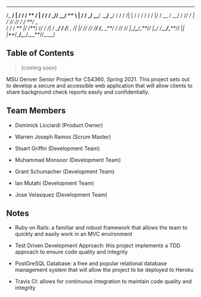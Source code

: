---

/\_ **/ | / / / ** \/ | / / / **\_// \_\_**/ ** \ | / / \_/ \_\_**/ \_**_/ _**/
/ / / /| | / / / / / / |/ / \__ \/ \_\_/ / /_/ / | / // // / / **/ \__ \
 / / / _** |/ /**_/ /_/ / /| / \_**/ / /**_/ _, _/| |/ // // /_**/ /**\_ \_**/ /
/_/ /_/ |\_/**\_**/\_**_/_/ |\_/ /\_\_**/**\_**/_/ |_| |**_/_**/\_**\_/\_\_\_**//\_\_\_\_/

## Table of Contents

> (coming soon)

MSU Denver Senior Project for CS4360, Spring 2021. This project sets out to develop a secure and accessible web application that will allow clients to share background check reports easily and confidentially.

## Team Members

- Dominick Licciardi (Product Owner)

- Warren Joseph Ramos (Scrum Master)

- Stuart Griffin (Development Team)

- Muhammad Monsoor (Development Team)

- Grant Schumacher (Development Team)

- Ian Mutahi (Development Team)

- Jose Velasquez (Development Team)

## Notes

- Ruby on Rails: a familiar and robust framework that allows the team to quickly and easily work in an MVC environment

- Test Driven Development Approach: this project implements a TDD approach to ensure code quality and integrity

- PostGreSQL Database: a free and popular relational database management system that will allow the project to be deployed to Heroku

- Travis CI: allows for continuous integration to maintain code quality and integrity
